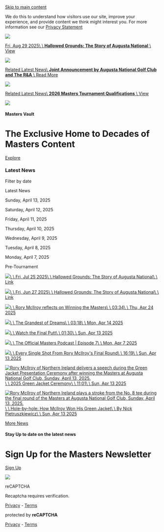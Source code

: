 [Skip to main content](https://www.masters.com/index.html#main)

We do this to understand how visitors use our site, improve your experience, and provide content we think might interest you. For more information see our [Privacy Statement](https://www.masters.com/en_US/info/privacy/index.html)

[![](https://photo-assets.masters.com/images/pics/large/s_Par3contest.jpg)](https://www.youtube.com/watch?v=icd5t4Rbpek&amp;feature=youtu.be)

[Fri, Aug 29 2025\\
\\
**Hallowed Grounds: The Story of Augusta National** \\
View](https://www.youtube.com/watch?v=icd5t4Rbpek&amp;feature=youtu.be)

[![](https://photo-assets.masters.com/images/pics/large/h_13angc2.jpg)](https://www.masters.com/en_US/news/articles/2025-08-26/joint_announcement_by_augusta_national_golf_cluband_the_ra.html)

[Related Latest News\\
**Joint Announcement by Augusta National Golf Club and The R&A** \\
Read More](https://www.masters.com/en_US/news/articles/2025-08-26/joint_announcement_by_augusta_national_golf_cluband_the_ra.html)

[![](https://photo-assets.masters.com/images/pics/large/h_magnolialane3.jpg)](https://www.masters.com/en_US/2026_masters_tournament_qualifications.html)

[Related Latest News\\
**2026 Masters Tournament Qualifications** \\
View](https://www.masters.com/en_US/2026_masters_tournament_qualifications.html)

![](https://photo-assets.masters.com/images/pics/misc/MastersVault_1000x1000_v2.png)

#### Masters Vault

# The Exclusive Home to Decades of Masters Content

[Explore](https://www.masters.com/en_US/vault/index.html?promo=all_users)

### Latest News

Filter by date

Latest News

Sunday, April 13, 2025

Saturday, April 12, 2025

Friday, April 11, 2025

Thursday, April 10, 2025

Wednesday, April 9, 2025

Tuesday, April 8, 2025

Monday, April 7, 2025

Pre-Tournament

[![](https://photo-assets.masters.com/images/pics/large/b_press.jpg)\\
\\
Fri, Jul 25 2025\\
\\
Hallowed Grounds: The Story of Augusta National\\
\\
Link](https://www.youtube.com/watch?v=0i786ir1B48)

[![](https://photo-assets.masters.com/images/pics/large/b_hallowed_fashion_ep.jpg)\\
\\
Fri, Jun 27 2025\\
\\
Hallowed Grounds: The Story of Augusta National\\
\\
Link](https://www.youtube.com/watch?v=S7Qjfks23E8)

[![](https://video.masters.com/2025/prd/thumbs/1745514908345_1280x720.jpg)\\
\\
Rory McIlroy reflects on Winning the Masters\\
\\
03:34\\
\\
Thu, Apr 24 2025](https://www.masters.com/en_US/watch/2025-04-24/17455139319544561/rory_mcilroy_reflects_on_winning_the_masters.html)

[![](https://video.masters.com/2025/prd/thumbs/1744606753518_1280x720.jpg)\\
\\
The Grandest of Dreams\\
\\
03:18\\
\\
Mon, Apr 14 2025](https://www.masters.com/en_US/watch/2025-04-14/17446064228114925/the_grandest_of_dreams_2025.html)

[![](https://photo-assets.masters.com/images/pics/large/b_2025_rory_champ_1935.jpg)\\
\\
Watch the Final Putt\\
\\
01:30\\
\\
Sun, Apr 13 2025](https://www.masters.com/en_US/watch/2025-04-13/2025_r5_28237_1_3/rory_mcilroy_%7C_1st_hole_playoff_stroke_3.html)

[![](https://photo-assets.masters.com/images/pics/large/b_MastersPodcast_2880x1620_2025_Episode_7_v2.jpg)\\
\\
The Official Masters Podcast \| Episode 7\\
\\
Mon, Apr 7 2025](https://www.masters.com/en_US/news/articles/2025-04-07/2025-04-07_the_official_masters_podcast.html)

[![](https://video.masters.com/2025/prd/thumbs/1744597851256_1280x720.jpg)\\
\\
Every Single Shot From Rory McIlroy's Final Round\\
\\
16:19\\
\\
Sun, Apr 13 2025](https://www.masters.com/en_US/watch/2025-04-13/17445961638226475/every_single_shot_from_rory_mcilroys_final_round.html)

[![Rory McIlroy of Northern Ireland delivers a speech during the Green Jacket Presentation Ceremony after winning the Masters at Augusta National Golf Club, Sunday, April 13, 2025.](https://photo-assets.masters.com/images/pics/large/b_25AK302720.jpg)\\
\\
2025 Green Jacket Ceremony\\
\\
11:01\\
\\
Sun, Apr 13 2025](https://www.masters.com/en_US/watch/2025-04-13/17445894157352545/masters_2025_green_jacket_ceremony.html)

[![Rory McIlroy of Northern Ireland plays a stroke from the No. 8 tee during the final round of the Masters at Augusta National Golf Club, Sunday, April 13, 2025.](https://photo-assets.masters.com/images/pics/large/b_25JM2_1472.jpg)\\
\\
Hole-by-hole: How McIlroy Won His Green Jacket\\
\\
By Nick Pietruszkiewicz\\
\\
Sun, Apr 13 2025](https://www.masters.com/en_US/news/articles/2025-04-13/2025-04-13_2025-04-13_2025-04-13_holebyhole_how_rory_mcilroy_won_his_green_jacket.html)

[More News](https://www.masters.com/en_US/news/index.html)

#### Stay Up to date on the latest news

# Sign Up for the Masters Newsletter

[Sign Up](https://www.masters.com/en_US/newsletter/index.html)

![](https://www.masters.com/assets/images/misc/footer_promo.png)

reCAPTCHA

Recaptcha requires verification.

[Privacy](https://www.google.com/intl/en/policies/privacy/) \- [Terms](https://www.google.com/intl/en/policies/terms/)

protected by **reCAPTCHA**

[Privacy](https://www.google.com/intl/en/policies/privacy/) \- [Terms](https://www.google.com/intl/en/policies/terms/)